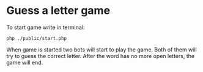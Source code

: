 # Guess a letter game

To start game write in terminal:

`php ./public/start.php  `

When game is started two bots will start to play the game. Both of them will try to guess the correct letter. After the word has no more open letters, the game will end.